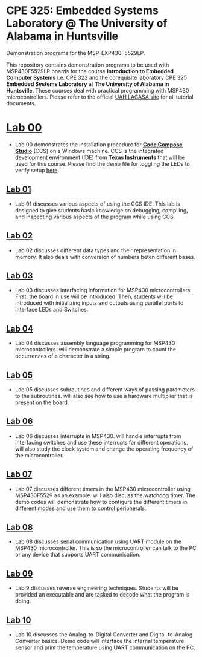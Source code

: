 # CPE 325: Embedded Systems Laboratory @ The University of Alabama in Huntsville
Demonstration programs for the MSP-EXP430F5529LP.

This repository contains demonstration programs to be used with MSP430F5529LP boards for the course **Introduction to Embedded Computer Systems** i.e. CPE 323 and the corequisite laboratory CPE 325 **Embedded Systems Laboratory** at **The University of Alabama in Huntsville**. These courses deal with practical programming with MSP430 microcontrollers. Please refer to the official [UAH LACASA site](http://lacasa.uah.edu/portal/index.php/teaching/47-cpe-323-introduction-to-embedded-computer-systems) for all tutorial documents.
# [Lab 00](https://github.com/uah-lacasa/CPE325_MSP430f5529/tree/master/Lab_00)
- Lab 00 demonstrates the installation procedure for [**Code Compose Studio**](https://www.ti.com/tool/CCSTUDIO) (CCS) on a Windows machine. CCS is the integrated development environment (IDE) from **Texas Instruments** that will be used for this course. Please find the demo file for toggling the LEDs to verify setup [here](Lab0/Lab0_D0.c). 

## [Lab 01](https://github.com/uah-lacasa/CPE325_MSP430f5529/tree/master/Lab_01)
- Lab 01 discusses various aspects of using the CCS IDE. This lab is designed to give students basic knowledge on debugging, compiling, and inspecting various aspects of the program while using CCS.

## [Lab 02](https://github.com/uah-lacasa/CPE325_MSP430f5529/tree/master/Lab_02)
- Lab 02 discusses different data types and their representation in memory. It also deals with conversion of numbers beten different bases.

## [Lab 03](https://github.com/uah-lacasa/CPE325_MSP430f5529/tree/master/Lab_03)
- Lab 03 discusses interfacing information for MSP430 microcontrollers. First, the board in use will be introduced. Then, students will be introduced with initializing inputs and outputs using parallel ports to interface LEDs and Switches.

## [Lab 04](https://github.com/uah-lacasa/CPE325_MSP430f5529/tree/master/Lab_04)
- Lab 04 discusses assembly language programming for MSP430 microcontrollers.  will demonstrate a simple program to count the occurrences of a character in a string. 

## [Lab 05](https://github.com/uah-lacasa/CPE325_MSP430f5529/tree/master/Lab_05)
- Lab 05 discusses subroutines and different ways of passing parameters to the subroutines.  will also see how to use a hardware multiplier that is present on the board.

## [Lab 06](https://github.com/uah-lacasa/CPE325_MSP430f5529/tree/master/Lab_06)
- Lab 06 discusses interrupts in MSP430.  will handle interrupts from interfacing switches and use these interrupts for different operations.  will also study the clock system and change the operating frequency of the microcontroller.

## [Lab 07](https://github.com/uah-lacasa/CPE325_MSP430f5529/tree/master/Lab_07)
- Lab 07 discusses different timers in the MSP430 microcontroller using MSP430F5529 as an example.  will also discuss the watchdog timer. The demo codes will demonstrate how to configure the different timers in different modes and use them to control peripherals.

## [Lab 08](https://github.com/uah-lacasa/CPE325_MSP430f5529/tree/master/Lab_08)
- Lab 08 discusses serial communication using UART module on the MSP430 microcontroller. This is so the microcontroller can talk to the PC or any device that supports UART communication.

## [Lab 09](https://github.com/uah-lacasa/CPE325_MSP430f5529/tree/master/Lab_09)
- Lab 9 discusses reverse engineering techniques. Students will be provided an executable and are tasked to decode what the program is doing.

## [Lab 10](https://github.com/uah-lacasa/CPE325_MSP430f5529/tree/master/Lab_10)
- Lab 10 discusses the Analog-to-Digital Converter and Digital-to-Analog Converter basics. Demo code will interface the internal temperature sensor and print the temperature using UART communication on the PC.
